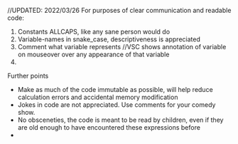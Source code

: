 //UPDATED: 2022/03/26
For purposes of clear communication and readable code:

1. Constants ALLCAPS, like any sane person would do
2. Variable-names in snake_case, descriptiveness is appreciated
3. Comment what variable represents //VSC shows annotation of variable on mouseover over any appearance of that variable
4. 


Further points
- Make as much of the code immutable as possible, will help reduce calculation errors and accidental memory modification 
- Jokes in code are not appreciated. Use comments for your comedy show.
- No obsceneties, the code is meant to be read by children, even if they are old enough to have encountered these expressions before
- 
